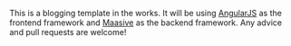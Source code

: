 This is a blogging template in the works.  It will be using [AngularJS](angularjs.org) as the frontend framework
and [Maasive](maasive.net) as the backend framework.  Any advice and pull requests are welcome!